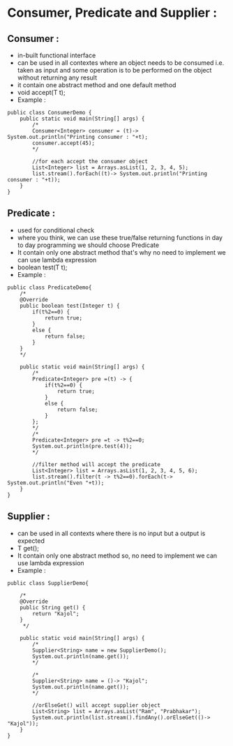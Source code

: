 # Consumer, Predicate and Supplier : 

## Consumer :

- in-built functional interface
- can be used in all contextes where an object needs to be consumed i.e. taken as input and some operation is to be performed on the object without returning any result
- it contain one abstract method and one default method
- void accept(T t);
- Example :
```
public class ConsumerDemo {	
	public static void main(String[] args) {
		/*
		Consumer<Integer> consumer = (t)-> System.out.println("Printing consumer : "+t);
		consumer.accept(45);
		*/
		
		//for each accept the consumer object
		List<Integer> list = Arrays.asList(1, 2, 3, 4, 5);
		list.stream().forEach((t)-> System.out.println("Printing consumer : "+t));
	}
}
```


## Predicate :

- used for conditional check
- where you think, we can use these true/false returning functions in day to day programming we should choose Predicate
- It contain only one abstract method that's why no need to implement we can use lambda expression
- boolean test(T t);
- Example :
```
public class PredicateDemo{
	/*
	@Override
	public boolean test(Integer t) {
		if(t%2==0) {
			return true;
		}
		else {
			return false;
		}
	}
	*/
	
	public static void main(String[] args) {
		/*
		Predicate<Integer> pre =(t) -> {
			if(t%2==0) {
				return true;
			}
			else {
				return false;
			}
		};
		*/
		/*
		Predicate<Integer> pre =t -> t%2==0;
		System.out.println(pre.test(4));
		*/
		
		//filter method will accept the predicate
		List<Integer> list = Arrays.asList(1, 2, 3, 4, 5, 6);
		list.stream().filter(t -> t%2==0).forEach(t-> System.out.println("Even "+t));
	}
}
```

## Supplier :

- can be used in all contexts where there is no input but a output is expected
- T get();
- It contain only one abstract method so, no need to implement we can use lambda expression
- Example :
```
public class SupplierDemo{

	/*
	@Override
	public String get() {
		return "Kajol";
	}	
	 */
	
	public static void main(String[] args) {
		/*
		Supplier<String> name = new SupplierDemo();
		System.out.println(name.get());
		*/
		
		/*
		Supplier<String> name = ()-> "Kajol";
		System.out.println(name.get());
		*/
		
		//orElseGet() will accept supplier object
		List<String> list = Arrays.asList("Ram", "Prabhakar");
		System.out.println(list.stream().findAny().orElseGet(()-> "Kajol"));
	}
}
```

